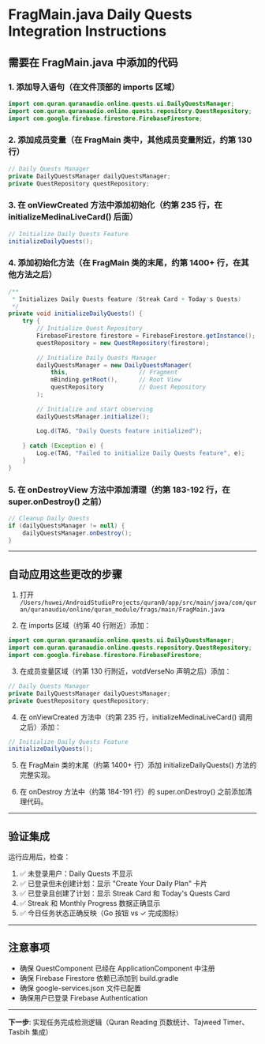 # FragMain.java Daily Quests Integration Instructions

## 需要在 FragMain.java 中添加的代码

### 1. 添加导入语句（在文件顶部的 imports 区域）

```java
import com.quran.quranaudio.online.quests.ui.DailyQuestsManager;
import com.quran.quranaudio.online.quests.repository.QuestRepository;
import com.google.firebase.firestore.FirebaseFirestore;
```

### 2. 添加成员变量（在 FragMain 类中，其他成员变量附近，约第 130 行）

```java
// Daily Quests Manager
private DailyQuestsManager dailyQuestsManager;
private QuestRepository questRepository;
```

### 3. 在 onViewCreated 方法中添加初始化（约第 235 行，在 initializeMedinaLiveCard() 后面）

```java
// Initialize Daily Quests Feature
initializeDailyQuests();
```

### 4. 添加初始化方法（在 FragMain 类的末尾，约第 1400+ 行，在其他方法之后）

```java
/**
 * Initializes Daily Quests feature (Streak Card + Today's Quests)
 */
private void initializeDailyQuests() {
    try {
        // Initialize Quest Repository
        FirebaseFirestore firestore = FirebaseFirestore.getInstance();
        questRepository = new QuestRepository(firestore);
        
        // Initialize Daily Quests Manager
        dailyQuestsManager = new DailyQuestsManager(
            this,                    // Fragment
            mBinding.getRoot(),      // Root View
            questRepository          // Quest Repository
        );
        
        // Initialize and start observing
        dailyQuestsManager.initialize();
        
        Log.d(TAG, "Daily Quests feature initialized");
        
    } catch (Exception e) {
        Log.e(TAG, "Failed to initialize Daily Quests feature", e);
    }
}
```

### 5. 在 onDestroyView 方法中添加清理（约第 183-192 行，在 super.onDestroy() 之前）

```java
// Cleanup Daily Quests
if (dailyQuestsManager != null) {
    dailyQuestsManager.onDestroy();
}
```

---

## 自动应用这些更改的步骤

1. 打开 `/Users/huwei/AndroidStudioProjects/quran0/app/src/main/java/com/quran/quranaudio/online/quran_module/frags/main/FragMain.java`

2. 在 imports 区域（约第 40 行附近）添加：
```java
import com.quran.quranaudio.online.quests.ui.DailyQuestsManager;
import com.quran.quranaudio.online.quests.repository.QuestRepository;
import com.google.firebase.firestore.FirebaseFirestore;
```

3. 在成员变量区域（约第 130 行附近，votdVerseNo 声明之后）添加：
```java
// Daily Quests Manager
private DailyQuestsManager dailyQuestsManager;
private QuestRepository questRepository;
```

4. 在 onViewCreated 方法中（约第 235 行，initializeMedinaLiveCard() 调用之后）添加：
```java
// Initialize Daily Quests Feature
initializeDailyQuests();
```

5. 在 FragMain 类的末尾（约第 1400+ 行）添加 initializeDailyQuests() 方法的完整实现。

6. 在 onDestroy 方法中（约第 184-191 行）的 super.onDestroy() 之前添加清理代码。

---

## 验证集成

运行应用后，检查：
1. ✅ 未登录用户：Daily Quests 不显示
2. ✅ 已登录但未创建计划：显示 "Create Your Daily Plan" 卡片
3. ✅ 已登录且创建了计划：显示 Streak Card 和 Today's Quests Card
4. ✅ Streak 和 Monthly Progress 数据正确显示
5. ✅ 今日任务状态正确反映（Go 按钮 vs ✓ 完成图标）

---

## 注意事项

- 确保 QuestComponent 已经在 ApplicationComponent 中注册
- 确保 Firebase Firestore 依赖已添加到 build.gradle
- 确保 google-services.json 文件已配置
- 确保用户已登录 Firebase Authentication

---

**下一步**: 实现任务完成检测逻辑（Quran Reading 页数统计、Tajweed Timer、Tasbih 集成）







